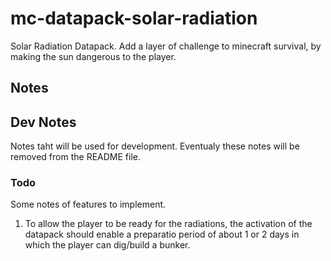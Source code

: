 # mc-datapack-solar-radiation
Solar Radiation Datapack. Add a layer of challenge to minecraft survival, by making the sun dangerous to the player.


## Notes


## Dev Notes
Notes taht will be used for development. Eventualy these notes will be removed from the README file.

### Todo
Some notes of features to implement.
1. To allow the player to be ready for the radiations, the activation of the datapack should enable a preparatio period of about 1 or 2 days in which the player can dig/build a bunker.
